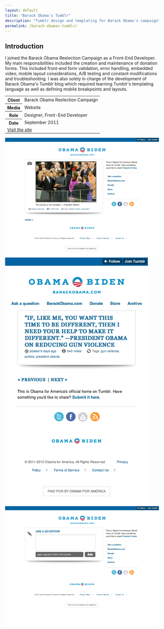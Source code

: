 ```yaml
---
layout: default
title: "Barack Obama's Tumblr"
description: "Tumblr design and templating for Barack Obama's campaign"
permalink: /barack-obamas-tumblr/
---
```


<section>
	<h2 class="visually-hidden">Introduction</h2>
	<div>
		<p>I joined the Barack Obama Reelection Campaign as a Front-End Developer. My main responsibilities included the creation and maintenance of donation forms. This included front-end form validation, error handling, embedded video, mobile layout considerations, A/B testing and constant modifications and troubleshooting. I was also solely in charge of the development of Barack Obama's Tumblr blog which required learning Tumblr's templating language as well as defining mobile breakpoints and layouts.</p>
	</div>
	<div>
		<table>
			<tbody>
				<tr>
					<th>Client</th>
					<td>Barack Obama Reelection Campaign</td>
				</tr>
				<tr>
					<th>Media</th>
					<td>Website</td>
				</tr>
				<tr>
					<th>Role</th>
					<td>Designer, Front-End Developer</td>
				</tr>
				<tr>
					<th>Date</th>
					<td>September 2011</td>
				</tr>
				<tr>
					<td colspan="2">
						<a class="button button--inverted push-top" href="http://barackobama.tumblr.com">Visit the site</a>
					</td>
				</tr>
			</tbody>
		</table>
	</div>
</section>
<section>
	<div class="span-2">
		<img src="/work-item-screens/barack-obama-tumblr-1.png" alt="Barack Obama's Tumblr Screenshot 1">
	</div>
	<div>
		<img src="/work-item-screens/barack-obama-tumblr-2.png" alt="Barack Obama's Tumblr Screenshot 2">
	</div>
	<div>
		<img src="/work-item-screens/barack-obama-tumblr-3.png" alt="Barack Obama's Tumblr Screenshot 3">
	</div>
</section>
